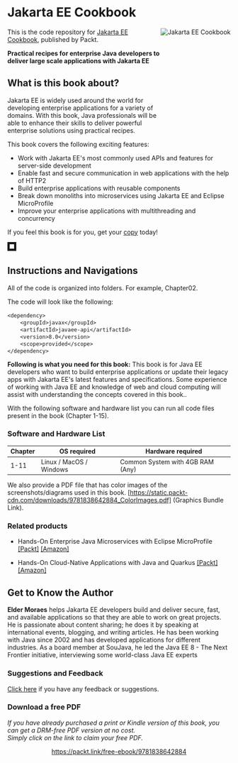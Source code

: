 # Jakarta EE Cookbook 

<a href="https://www.packtpub.com/in/programming/jakarta-ee-cookbook-second-edition?utm_source=github&utm_medium=repository&utm_campaign=9781838642884"><img src="https://www.packtpub.com/media/catalog/product/cache/e4d64343b1bc593f1c5348fe05efa4a6/9/7/9781838642884-original.jpeg" alt="Jakarta EE Cookbook" height="256px" align="right"></a>

This is the code repository for [Jakarta EE Cookbook](https://www.packtpub.com/in/programming/jakarta-ee-cookbook-second-edition?utm_source=github&utm_medium=repository&utm_campaign=9781838642884), published by Packt.

**Practical recipes for enterprise Java developers to deliver large scale applications with Jakarta EE**

## What is this book about?
Jakarta EE is widely used around the world for developing enterprise applications for a variety of domains. With this book, Java professionals will be able to enhance their skills to deliver powerful enterprise solutions using practical recipes.

This book covers the following exciting features: 
* Work with Jakarta EE's most commonly used APIs and features for server-side development
* Enable fast and secure communication in web applications with the help of HTTP2
* Build enterprise applications with reusable components
* Break down monoliths into microservices using Jakarta EE and Eclipse MicroProfile
* Improve your enterprise applications with multithreading and concurrency

If you feel this book is for you, get your [copy](https://www.amazon.com/dp/1838642889) today!

<a href="https://www.packtpub.com/?utm_source=github&utm_medium=banner&utm_campaign=GitHubBanner"><img src="https://raw.githubusercontent.com/PacktPublishing/GitHub/master/GitHub.png" 
alt="https://www.packtpub.com/" border="5" /></a>

## Instructions and Navigations
All of the code is organized into folders. For example, Chapter02.

The code will look like the following:
```
<dependency>
    <groupId>javax</groupId>
    <artifactId>javaee-api</artifactId>
    <version>8.0</version>
    <scope>provided</scope>
</dependency>
```

**Following is what you need for this book:**
This book is for Java EE developers who want to build enterprise applications or update their legacy apps with Jakarta EE's latest features and specifications. Some experience of working with Java EE and knowledge of web and cloud computing will assist with understanding the concepts covered in this book..

With the following software and hardware list you can run all code files present in the book (Chapter 1-15).

### Software and Hardware List

| Chapter  | OS required                   | Hardware required                        |
| -------- | ------------------------------------| -----------------------------------|
| 1-11     | Linux / MacOS / Windows             | Common System with 4GB RAM (Any) |



We also provide a PDF file that has color images of the screenshots/diagrams used in this book. [https://static.packt-cdn.com/downloads/9781838642884_ColorImages.pdf] (Graphics Bundle Link).


### Related products <Other books you may enjoy>
* Hands-On Enterprise Java Microservices with Eclipse MicroProfile [[Packt]](https://www.packtpub.com/in/web-development/hands-on-enterprise-java-microservices-with-eclipse-microprofile?utm_source=github&utm_medium=repository&utm_campaign=9781838643102) [[Amazon]](https://www.amazon.com/dp/1838643109)

* Hands-On Cloud-Native Applications with Java and Quarkus [[Packt]](https://www.packtpub.com/in/cloud-networking/hands-on-cloud-native-applications-with-java-and-quarkus?utm_source=github&utm_medium=repository&utm_campaign=9781838821470) [[Amazon]](https://www.amazon.com/dp/1838821473)

## Get to Know the Author
**Elder Moraes**
helps Jakarta EE developers build and deliver secure, fast, and available applications so that they are able to work on great projects. He is passionate about content sharing; he does it by speaking at international events, blogging, and writing articles.
He has been working with Java since 2002 and has developed applications for different industries. As a board member at SouJava, he led the Java EE 8 - The Next Frontier initiative, interviewing some world-class Java EE experts


### Suggestions and Feedback
[Click here](https://docs.google.com/forms/d/e/1FAIpQLSdy7dATC6QmEL81FIUuymZ0Wy9vH1jHkvpY57OiMeKGqib_Ow/viewform) if you have any feedback or suggestions.
### Download a free PDF

 <i>If you have already purchased a print or Kindle version of this book, you can get a DRM-free PDF version at no cost.<br>Simply click on the link to claim your free PDF.</i>
<p align="center"> <a href="https://packt.link/free-ebook/9781838642884">https://packt.link/free-ebook/9781838642884 </a> </p>